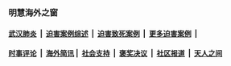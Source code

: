 
### 明慧海外之窗

####  [武汉肺炎](indexes/365.md?t=04101101) &nbsp;|&nbsp;  [迫害案例综述](indexes/328.md?t=04101101) &nbsp;|&nbsp; [迫害致死案例](indexes/277.md?t=04101101)  &nbsp;|&nbsp; [更多迫害案例](indexes/81.md?t=04101101)  &nbsp;|&nbsp; 
####  [时事评论](indexes/19.md?t=04101101) &nbsp;|&nbsp; [海外简讯](indexes/245.md?t=04101101)&nbsp;|&nbsp;  [社会支持](indexes/140.md?t=04101101) &nbsp;|&nbsp; [褒奖决议](indexes/282.md?t=04101101) &nbsp;|&nbsp; [社区报道](indexes/91.md?t=04101101)  &nbsp;|&nbsp; [天人之间](indexes/78.md?t=04101101) 

